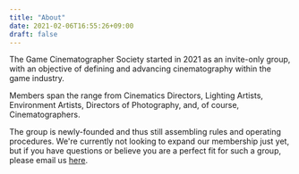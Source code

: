 ```yaml
---
title: "About"
date: 2021-02-06T16:55:26+09:00
draft: false
---
```


The Game Cinematographer Society started in 2021 as an invite-only group, with an objective of defining and advancing cinematography within the game industry.

Members span the range from Cinematics Directors, Lighting Artists, Environment Artists, Directors of Photography, and, of course, Cinematographers.

The group is newly-founded and thus still assembling rules and operating procedures. We're currently not looking to expand our membership just yet, but if you have questions or believe you are a perfect fit for such a group, please email us <a href="mailto:ryan@gcsoc.org">here</a>.